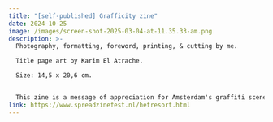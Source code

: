 ```yaml
---
title: "[self-published] Grafficity zine"
date: 2024-10-25
image: /images/screen-shot-2025-03-04-at-11.35.33-am.png
description: >-
  Photography, formatting, foreword, printing, & cutting by me. 

  Title page art by Karim El Atrache. 

  Size: 14,5 x 20,6 cm. 


  This zine is a message of appreciation for Amsterdam's graffiti scene and zooms into the connections between the artform and the physical surfaces of the city. I had the honor to showcase/sell this zine at the SPREAD zine fest in Het Resort, Groningen, in October 2024. 
link: https://www.spreadzinefest.nl/hetresort.html
---
```

